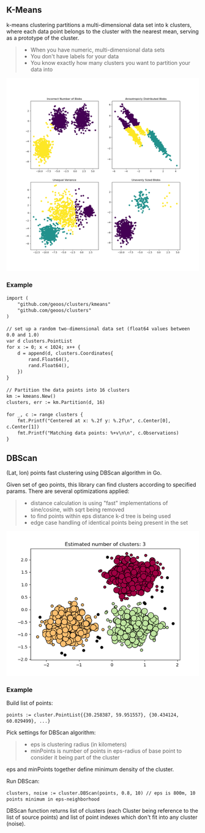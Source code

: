 ## K-Means
k-means clustering partitions a multi-dimensional data set into k clusters, where each data point belongs to the cluster with the nearest mean, serving as a prototype of the cluster.

> * When you have numeric, multi-dimensional data sets
> * You don't have labels for your data
> * You know exactly how many clusters you want to partition your data into

![](images/kmeans.png)
### Example
```
import (
	"github.com/geoos/clusters/kmeans"
	"github.com/geoos/clusters"
)

// set up a random two-dimensional data set (float64 values between 0.0 and 1.0)
var d clusters.PointList
for x := 0; x < 1024; x++ {
	d = append(d, clusters.Coordinates{
		rand.Float64(),
		rand.Float64(),
	})
}

// Partition the data points into 16 clusters
km := kmeans.New()
clusters, err := km.Partition(d, 16)

for _, c := range clusters {
	fmt.Printf("Centered at x: %.2f y: %.2f\n", c.Center[0], c.Center[1])
	fmt.Printf("Matching data points: %+v\n\n", c.Observations)
}
```

## DBScan

(Lat, lon) points fast clustering using DBScan algorithm in Go.

Given set of geo points, this library can find clusters according to specified params. There are several optimizations applied:

> * distance calculation is using "fast" implementations of sine/cosine, with sqrt being removed
> * to find points within eps distance k-d tree is being used
> * edge case handling of identical points being present in the set

![](images/dbscan.png)
### Example
Build list of points:
```
points := cluster.PointList{{30.258387, 59.951557}, {30.434124, 60.029499}, ...}
```
Pick settings for DBScan algorithm:

> * eps is clustering radius (in kilometers)
> * minPoints is number of points in eps-radius of base point to consider it being part of the cluster

eps and minPoints together define minimum density of the cluster.

Run DBScan:
```
clusters, noise := cluster.DBScan(points, 0.8, 10) // eps is 800m, 10 points minimum in eps-neighborhood

```
DBScan function returns list of clusters (each Cluster being reference to the list of source points) and list of point indexes which don't fit into any cluster (noise).